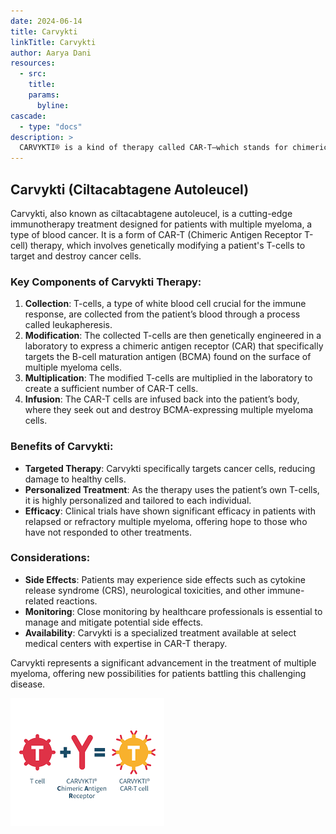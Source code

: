 ```yaml
---
date: 2024-06-14
title: Carvykti
linkTitle: Carvykti
author: Aarya Dani 
resources:
  - src: 
    title: 
    params:
      byline: 
cascade:
  - type: "docs"
description: > 
  CARVYKTI® is a kind of therapy called CAR-T—which stands for chimeric antigen receptor-T cell. T cells are a part of your immune system that fight against infection. CARVYKTI® works by changing your own T cells to recognize and attack a target on the surface of multiple myeloma cells and certain other healthy cells after a single infusion. The entire process generally takes about 2 to 3 months.
---
```


## Carvykti (Ciltacabtagene Autoleucel)

Carvykti, also known as ciltacabtagene autoleucel, is a cutting-edge immunotherapy treatment designed for patients with multiple myeloma, a type of blood cancer. It is a form of CAR-T (Chimeric Antigen Receptor T-cell) therapy, which involves genetically modifying a patient's T-cells to target and destroy cancer cells.

### Key Components of Carvykti Therapy:

1. **Collection**: T-cells, a type of white blood cell crucial for the immune response, are collected from the patient’s blood through a process called leukapheresis.
2. **Modification**: The collected T-cells are then genetically engineered in a laboratory to express a chimeric antigen receptor (CAR) that specifically targets the B-cell maturation antigen (BCMA) found on the surface of multiple myeloma cells.
3. **Multiplication**: The modified T-cells are multiplied in the laboratory to create a sufficient number of CAR-T cells.
4. **Infusion**: The CAR-T cells are infused back into the patient’s body, where they seek out and destroy BCMA-expressing multiple myeloma cells.

### Benefits of Carvykti:

- **Targeted Therapy**: Carvykti specifically targets cancer cells, reducing damage to healthy cells.
- **Personalized Treatment**: As the therapy uses the patient’s own T-cells, it is highly personalized and tailored to each individual.
- **Efficacy**: Clinical trials have shown significant efficacy in patients with relapsed or refractory multiple myeloma, offering hope to those who have not responded to other treatments.

### Considerations:

- **Side Effects**: Patients may experience side effects such as cytokine release syndrome (CRS), neurological toxicities, and other immune-related reactions.
- **Monitoring**: Close monitoring by healthcare professionals is essential to manage and mitigate potential side effects.
- **Availability**: Carvykti is a specialized treatment available at select medical centers with expertise in CAR-T therapy.

Carvykti represents a significant advancement in the treatment of multiple myeloma, offering new possibilities for patients battling this challenging disease.

![Eisenhower Matrix](/images/Carvykti.png)

